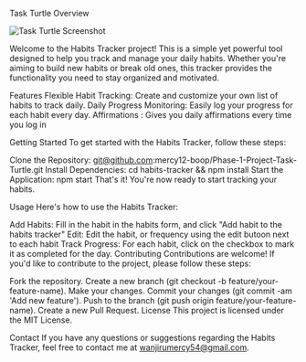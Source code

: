 Task Turtle
Overview

![Task Turtle Screenshot](../Images/Task_Turtle_Screenshot.PNG)

Welcome to the Habits Tracker project! This is a simple yet powerful tool designed to help you track and manage your daily habits. Whether you're aiming to build new habits or break old ones, this tracker provides the functionality you need to stay organized and motivated.

Features
Flexible Habit Tracking: Create and customize your own list of habits to track daily.
Daily Progress Monitoring: Easily log your progress for each habit every day.
Affirmations : Gives you daily affirmations every time you log in

Getting Started
To get started with the Habits Tracker, follow these steps:

Clone the Repository: git@github.com:mercy12-boop/Phase-1-Project-Task-Turtle.git
Install Dependencies: cd habits-tracker && npm install
Start the Application: npm start
That's it! You're now ready to start tracking your habits.

Usage
Here's how to use the Habits Tracker:

Add Habits: Fill in the habit in the habits form, and click "Add habit to the habits tracker"
Edit: Edit the habit, or frequency using the edit butoon next to each habit
Track Progress: For each habit, click on the checkbox to mark it as completed for the day.
Contributing
Contributions are welcome! If you'd like to contribute to the project, please follow these steps:

Fork the repository.
Create a new branch (git checkout -b feature/your-feature-name).
Make your changes.
Commit your changes (git commit -am 'Add new feature').
Push to the branch (git push origin feature/your-feature-name).
Create a new Pull Request.
License
This project is licensed under the MIT License.

Contact
If you have any questions or suggestions regarding the Habits Tracker, feel free to contact me at wanjirumercy54@gmail.com.
